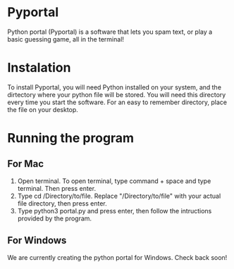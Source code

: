 # Pyportal
Python portal (Pyportal) is a software that lets you spam text, or play a basic guessing game, all in the terminal! 

# Instalation 
To install Pyportal, you will need Python installed on your system, and the dirtectory where your python file will be stored. You will need this directory every time you start the software. For an easy to remember directory, place the file on your desktop.

# Running the program

## For Mac
1. Open terminal. To open terminal, type command + space and type terminal. Then press enter.
2. Type cd /Directory/to/file. Replace "/Directory/to/file" with your actual file directory, then press enter.
3. Type python3 portal.py and press enter, then follow the intructions provided by the program.

## For Windows
We are currently creating the python portal for Windows. Check back soon!

